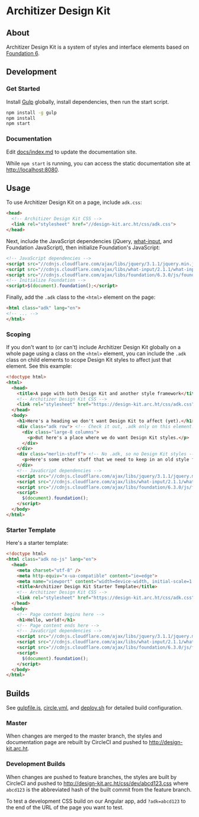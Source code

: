 # Architizer Design Kit

## About

Architizer Design Kit is a system of styles and interface elements based on [Foundation 6](http://foundation.zurb.com/docs).

## Development

### Get Started

Install [Gulp](http://gulpjs.com/) globally, install dependencies, then run the start script.

```bash
npm install -g gulp
npm install
npm start
```

### Documentation

Edit [docs/index.md](docs/index.md) to update the documentation site.

While `npm start` is running, you can access the static documentation site at [http://localhost:8080](http://localhost:8080).

## Usage

To use Architizer Design Kit on a page, include `adk.css`:

```html
<head>
  <!-- Architizer Design Kit CSS -->
  <link rel="stylesheet" href="//design-kit.arc.ht/css/adk.css">
</head>
```

Next, include the JavaScript dependencies (jQuery, [what-input](https://github.com/ten1seven/what-input), and Foundation JavaScript), then initialize Foundation's JavaScript:

```html
<!-- JavaScript dependencies -->
<script src="//cdnjs.cloudflare.com/ajax/libs/jquery/3.1.1/jquery.min.js"></script>
<script src="//cdnjs.cloudflare.com/ajax/libs/what-input/2.1.1/what-input.min.js"></script>
<script src="//cdnjs.cloudflare.com/ajax/libs/foundation/6.3.0/js/foundation.min.js"></script>
<!-- Initialize Foundation -->
<script>$(document).foundation();</script>
```

Finally, add the `.adk` class to the `<html>` element on the page:

```html
<html class="adk" lang="en">
<!-- ... -->
</html>
```

### Scoping

If you don't want to (or can't) include Architizer Design Kit globally on a whole page using a class on the `<html>` element, you can include the `.adk` class on child elements to scope Design Kit styles to affect just that element. See this example:

```html
<!doctype html>
<html>
  <head>
    <title>A page with both Design Kit and another style framework</title>
    <!-- Architizer Design Kit CSS -->
    <link rel="stylesheet" href="https://design-kit.arc.ht/css/adk.css" />
  </head>
  <body>
    <h1>Here's a heading we don't want Design Kit to affect (yet).</h1> <!-- No .adk, so no Design Kit styles -->
    <div class="adk row"> <!-- Check it out, .adk only on this element! -->
      <div class="large-8 columns">
        <p>But here's a place where we do want Design Kit styles.</p>
      </div>
    </div>
    <div class="merlin-stuff"> <!-- No .adk, so no Design Kit styles -->
      <p>Here's some other stuff that we need to keep in an old style framework.</p>
    </div>
    <!-- JavaScript dependencies -->
    <script src="//cdnjs.cloudflare.com/ajax/libs/jquery/3.1.1/jquery.min.js"></script>
    <script src="//cdnjs.cloudflare.com/ajax/libs/what-input/2.1.1/what-input.min.js"></script>
    <script src="//cdnjs.cloudflare.com/ajax/libs/foundation/6.3.0/js/foundation.min.js"></script>
    <script>
      $(document).foundation();
    </script>
  </body>
</html>
```

### Starter Template

Here's a starter template:

```html
<!doctype html>
<html class="adk no-js" lang="en">
  <head>
    <meta charset="utf-8" />
    <meta http-equiv="x-ua-compatible" content="ie=edge">
    <meta name="viewport" content="width=device-width, initial-scale=1.0" />
    <title>Architizer Design Kit Starter Template</title>
    <!-- Architizer Design Kit CSS -->
    <link rel="stylesheet" href="https://design-kit.arc.ht/css/adk.css" />
  </head>
  <body>
    <!-- Page content begins here -->
    <h1>Hello, world!</h1>
    <!-- Page content ends here -->
    <!-- JavaScript dependencies -->
    <script src="//cdnjs.cloudflare.com/ajax/libs/jquery/3.1.1/jquery.min.js"></script>
    <script src="//cdnjs.cloudflare.com/ajax/libs/what-input/2.1.1/what-input.min.js"></script>
    <script src="//cdnjs.cloudflare.com/ajax/libs/foundation/6.3.0/js/foundation.min.js"></script>
    <script>
      $(document).foundation();
    </script>
  </body>
</html>
```

## Builds

See [gulpfile.js](gulpfile.js), [circle.yml](circle.yml), and [deploy.sh](deploy.sh) for detailed build configuration.

### Master
When changes are merged to the master branch, the styles and documentation page are rebuilt by CircleCI and pushed to http://design-kit.arc.ht.

### Development Builds
When changes are pushed to feature branches, the styles are built by CircleCI and pushed to http://design-kit.arc.ht/css/dev/abcd123.css where `abcd123` is the abbreviated hash of the built commit from the feature branch.

To test a development CSS build on our Angular app, add `?adk=abcd123` to the end of the URL of the page you want to test.
